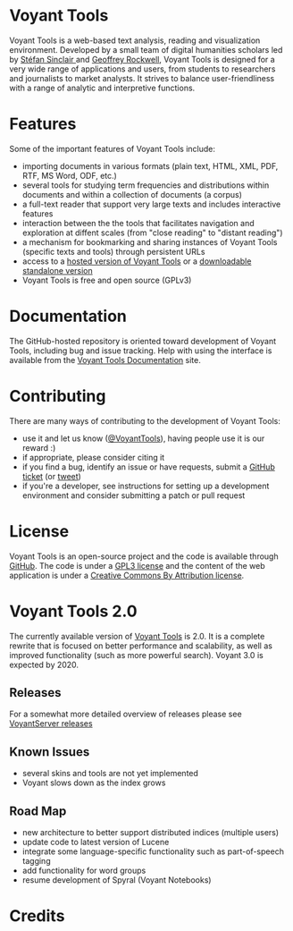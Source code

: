 Voyant Tools
======

Voyant Tools is a web-based text analysis, reading and visualization environment. Developed by a small team of digital humanities scholars led by [Stéfan Sinclair ](http://stefansinclair.name/) and [Geoffrey Rockwell](http://geoffreyrockwell.com/), Voyant Tools is designed for a very wide range of applications and users, from students to researchers and journalists to market analysts. It strives to balance user-friendliness with a range of analytic and interpretive functions.
# Features
Some of the important features of Voyant Tools include:

* importing documents in various formats (plain text, HTML, XML, PDF, RTF, MS Word, ODF, etc.)
* several tools for studying term frequencies and distributions within documents and within a collection of documents (a corpus)
* a full-text reader that support very large texts and includes interactive features
* interaction between the the tools that facilitates navigation and exploration at diffent scales (from "close reading" to "distant reading")
* a mechanism for bookmarking and sharing instances of Voyant Tools (specific texts and tools) through persistent URLs
* access to a [hosted version of Voyant Tools](http://Voyant-tools.org/) or a [downloadable standalone version](http://github.com/sgsinclair/VoyantServer)
* Voyant Tools is free and open source (GPLv3)

# Documentation
The GitHub-hosted repository is oriented toward development of Voyant Tools, including bug and issue tracking. Help with using the interface is available from the [Voyant Tools Documentation](http://docs.voyant-tools.org) site.

# Contributing
There are many ways of contributing to the development of Voyant Tools:

* use it and let us know ([@VoyantTools](http://twitter.com/VoyantTools)), having people use it is our reward :)
* if appropriate, please consider citing it
* if you find a bug, identify an issue or have requests, submit a [GitHub ticket](https://github.com/sgsinclair/Voyant/issues) (or [tweet](http://twitter.com/VoyantTools))
* if you're a developer, see instructions for setting up a development environment and consider submitting a patch or pull request

# License

Voyant Tools is an open-source project and the code is available through [GitHub](http://github.com/sgsinclair/Voyant). The code is under a [GPL3 license](http://www.gnu.org/licenses/gpl-3.0.en.html) and the content of the web application is under a [Creative Commons By Attribution license](https://creativecommons.org/licenses/by/4.0/).

# Voyant Tools 2.0
The currently available version of [Voyant Tools](http://voyant-tools.org/) is 2.0. It is a complete rewrite that is focused on better performance and scalability, as well as improved functionality (such as more powerful search). Voyant 3.0 is expected by 2020.

## Releases

For a somewhat more detailed overview of releases please see [VoyantServer releases](https://github.com/sgsinclair/VoyantServer/releases)

##  Known Issues
* several skins and tools are not yet implemented
* Voyant slows down as the index grows

##  Road Map
* new architecture to better support distributed indices (multiple users)
* update code to latest version of Lucene
* integrate some language-specific functionality such as part-of-speech tagging
* add functionality for word groups
* resume development of Spyral (Voyant Notebooks)

# Credits
